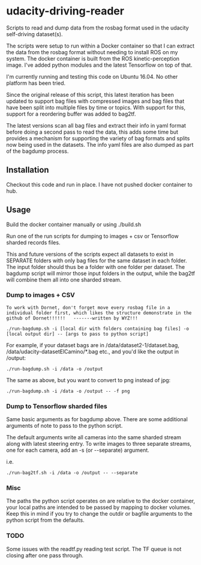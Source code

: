 # udacity-driving-reader

Scripts to read and dump data from the rosbag format used in the udacity self-driving dataset(s).

The scripts were setup to run within a Docker container so that I can extract the data from the rosbag format without needing to install ROS on my system. The docker container is built from the ROS kinetic-perception image. I've added python modules and the latest Tensorflow on top of that.

I'm currently running and testing this code on Ubuntu 16.04. No other platform has been tried.

Since the original release of this script, this latest iteration has been updated to support bag files with compressed images and bag files that have been split into multiple files by time or topics. With support for this, support for a reordering buffer was added to bag2tf. 

The latest versions scan all bag files and extract their info in yaml format before doing a second pass to read the data, this adds some time but provides a mechanism for supporting the variety of bag formats and splits now being used in the datasets. The info yaml files are also dumped as part of the bagdump process.

## Installation

Checkout this code and run in place. I have not pushed docker container to hub.

## Usage


Build the docker container manually or using ./build.sh

Run one of the run scripts for dumping to images + csv or Tensorflow sharded records files.

This and future versions of the scripts expect all datasets to exist in SEPARATE folders with only bag files for the same dataset in each folder. The input folder should thus be a folder with one folder per dataset. The bagdump script will mirror those input folders in the output, while the bag2tf will combine them all into one sharded stream.

### Dump to images + CSV
    To work with Dornet, don't forget move every rosbag file in a individual folder first, which likes the structure demonstrate in the github of Dornet!!!!!!   -------written by WYZ!!!

    ./run-bagdump.sh -i [local dir with folders containing bag files] -o [local output dir] -- [args to pass to python script]

For example, if your dataset bags are in /data/dataset2-1/dataset.bag, /data/udacity-datasetElCamino/*.bag etc., and you'd like the output in /output:

    ./run-bagdump.sh -i /data -o /output

The same as above, but you want to convert to png instead of jpg:

    ./run-bagdump.sh -i /data -o /output -- -f png

### Dump to Tensorflow sharded files

Same basic arguments as for bagdump above. There are some additional arguments of note to pass to the python script.

The default arguments write all cameras into the same sharded stream along with latest steering entry. To write images to three separate streams, one for each camera, add an -s (or --separate) argument.

i.e.

    ./run-bag2tf.sh -i /data -o /output -- --separate

### Misc


The paths the python script operates on are relative to the docker container, your local paths are intended to be passed by mapping to docker volumes. Keep this in mind if you try to change the outdir or bagfile arguments to the python script from the defaults.

### TODO

Some issues with the readtf.py reading test script. The TF queue is not closing after one pass through.